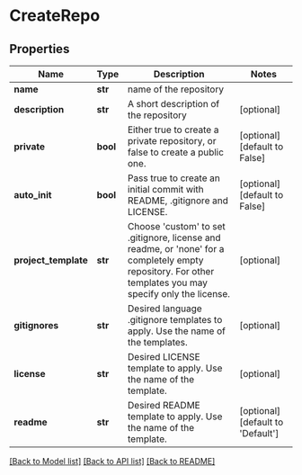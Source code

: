 # CreateRepo

## Properties
Name | Type | Description | Notes
------------ | ------------- | ------------- | -------------
**name** | **str** | name of the repository | 
**description** | **str** | A short description of the repository | [optional] 
**private** | **bool** | Either true to create a private repository, or false to create a public one. | [optional] [default to False]
**auto_init** | **bool** | Pass true to create an initial commit with README, .gitignore and LICENSE. | [optional] [default to False]
**project_template** | **str** | Choose &#x27;custom&#x27; to set .gitignore, license and readme, or &#x27;none&#x27; for a completely empty repository. For other templates you may specify only the license.  | [optional] 
**gitignores** | **str** | Desired language .gitignore templates to apply. Use the name of the templates. | [optional] 
**license** | **str** | Desired LICENSE template to apply. Use the name of the template. | [optional] 
**readme** | **str** | Desired README template to apply. Use the name of the template. | [optional] [default to 'Default']

[[Back to Model list]](../README.md#documentation-for-models) [[Back to API list]](../README.md#documentation-for-api-endpoints) [[Back to README]](../README.md)

